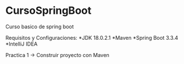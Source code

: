 # CursoSpringBoot
Curso basico de spring boot

Requisitos y Configuraciones:
*JDK 18.0.2.1
*Maven
*Spring Boot 3.3.4
*IntelliJ IDEA

Practica 1 -> Construir proyecto con Maven
